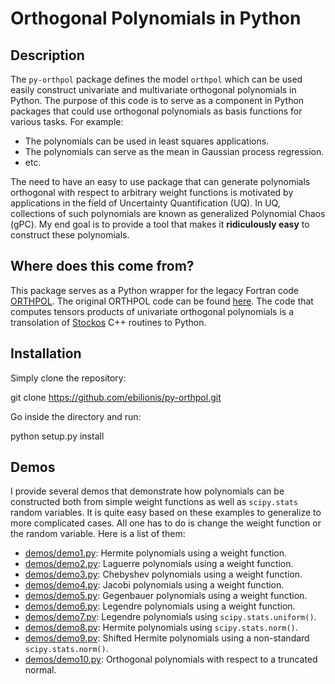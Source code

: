 Orthogonal Polynomials in Python
================================

Description
-----------
The ``py-orthpol`` package defines the model ``orthpol`` which can be used
easily construct univariate and multivariate orthogonal polynomials in Python.
The purpose of this code is to serve as a component in Python packages that
could use orthogonal polynomials as basis functions for various tasks.
For example:
+ The polynomials can be used in least squares applications.
+ The polynomials can serve as the mean in Gaussian process regression.
+ etc.

The need to have an easy to use package that can generate polynomials orthogonal
with respect to arbitrary weight functions is motivated by applications in the
field of Uncertainty Quantification (UQ). In UQ, collections of such polynomials
are known as generalized Polynomial Chaos (gPC). My end goal is to provide a tool
that makes it **ridiculously easy** to construct these polynomials.

Where does this come from?
--------------------------

This package serves as a Python wrapper for the legacy Fortran code
[ORTHPOL](http://dl.acm.org/citation.cfm?id=174605). The original ORTHPOL
code can be found
[here](https://www.cs.purdue.edu/archives/2001/wxg/codes/ORTHPOL).
The code that computes tensors products of univariate orthogonal polynomials
is a transolation of [Stockos](http://trilinos.sandia.gov/packages/stokhos/)
C++ routines to Python.

Installation
------------

Simply clone the repository:

git clone https://github.com/ebilionis/py-orthpol.git

Go inside the directory and run:

python setup.py install

Demos
-----

I provide several demos that demonstrate how polynomials can be constructed
both from simple weight functions as well as ``scipy.stats`` random variables.
It is quite easy based on these examples to generalize to more complicated cases.
All one has to do is change the weight function or the random variable.
Here is a list of them:
+ [demos/demo1.py](demos/demo1.py): Hermite polynomials using a weight function.
+ [demos/demo2.py](demos/demo2.py): Laguerre polynomials using a weight function.
+ [demos/demo3.py](demos/demo3.py): Chebyshev polynomials using a weight function.
+ [demos/demo4.py](demos/demo4.py): Jacobi polynomials using a weight function.
+ [demos/demo5.py](demos/demo5.py): Gegenbauer polynomials using a weight function.
+ [demos/demo6.py](demos/demo6.py): Legendre polynomials using a weight function.
+ [demos/demo7.pv](demos/demo7.py): Legendre polynomials using ``scipy.stats.uniform()``.
+ [demos/demo8.pv](demos/demo8.py): Hermite polynomials using ``scipy.stats.norm()``.
+ [demos/demo9.pv](demos/demo9.py): Shifted Hermite polynomials using a non-standard ``scipy.stats.norm()``.
+ [demos/demo10.py](demos/demo10.py): Orthogonal polynomials with respect to a truncated normal.
